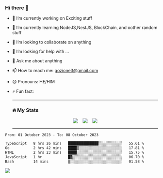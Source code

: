 ### Hi there 👋

<!--
**charlieScript/charlieScript** is a ✨ _special_ ✨ repository because its `README.md` (this file) appears on your GitHub profile.

Here are some ideas to get you started: -->

- 🔭 I’m currently working on Exciting stuff
- 🌱 I’m currently learning NodeJS,NestJS, BlockChain, and oother random stuff
- 👯 I’m looking to collaborate on anything
- 🤔 I’m looking for help with ...
- 💬 Ask me about anything
- 📫 How to reach me: gozione3@gmail.com
- 😄 Pronouns: HE/HIM
- ⚡ Fun fact:


  ---

  ### :fire: My Stats

  <div id="stats" align="center">
  <img src="http://github-readme-streak-stats.herokuapp.com?user=charlieScript&theme=dark&date_format=M%20j%5B%2C%20Y%5D" />&nbsp;&nbsp;&nbsp;
  <img src="https://github-readme-stats.vercel.app/api/top-langs/?username=charlieScript&layout=compact&theme=vision-friendly-dark"/>&nbsp;&nbsp;&nbsp;
  <img src="https://github-readme-stats.vercel.app/api?username=charlieScript&show_icons=true&theme=radical"/>
  </div>

  ---



<!--START_SECTION:waka-->

```txt
From: 01 October 2023 - To: 08 October 2023

TypeScript   8 hrs 26 mins   ██████████████░░░░░░░░░░░   55.61 %
Go           2 hrs 42 mins   ████▒░░░░░░░░░░░░░░░░░░░░   17.81 %
HTML         2 hrs 23 mins   ████░░░░░░░░░░░░░░░░░░░░░   15.75 %
JavaScript   1 hr            █▓░░░░░░░░░░░░░░░░░░░░░░░   06.70 %
Bash         14 mins         ▒░░░░░░░░░░░░░░░░░░░░░░░░   01.58 %
```

<!--END_SECTION:waka-->
![](https://komarev.com/ghpvc/?username=charlieScript)
